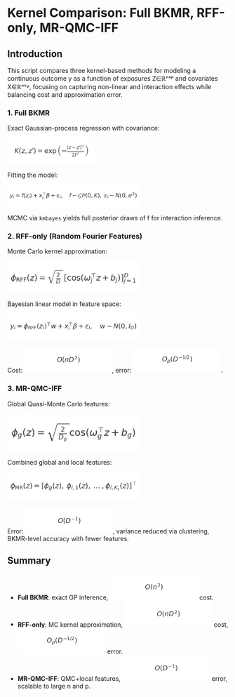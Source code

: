 # Kernel Comparison: Full BKMR, RFF-only, MR-QMC-IFF

## Introduction

This script compares three kernel-based methods for modeling a continuous outcome y as a function of exposures Z∈ℝⁿˣᵖ and covariates X∈ℝⁿˣᵠ, focusing on capturing non-linear and interaction effects while balancing cost and approximation error.

### 1. Full BKMR

Exact Gaussian-process regression with covariance:

<img src="eq_images/kernel.png" width="200"/>

Fitting the model:

<img src="eq_images/full_model.png" width="300"/>

MCMC via `kmbayes` yields full posterior draws of f for interaction inference.

### 2. RFF-only (Random Fourier Features)

Monte Carlo kernel approximation:

<img src="eq_images/rff_map.png" width="300"/>

Bayesian linear model in feature space:

<img src="eq_images/rff_lin.png" width="300"/>

Cost: <img src="eq_images/complexity_rff.png" width="200"/>, error: <img src="eq_images/error_mc.png" width="200"/>.

### 3. MR-QMC-IFF

Global Quasi-Monte Carlo features:

<img src="eq_images/mr_global.png" width="300"/>

Combined global and local features:

<img src="eq_images/mr_combined.png" width="300"/>

Error: <img src="eq_images/error_qmc.png" width="200"/>, variance reduced via clustering, BKMR-level accuracy with fewer features.

## Summary

- **Full BKMR**: exact GP inference, <img src="eq_images/complexity_bkmr.png" width="200"/> cost.
- **RFF-only**: MC kernel approximation, <img src="eq_images/complexity_rff.png" width="200"/> cost, <img src="eq_images/error_mc.png" width="200"/> error.
- **MR-QMC-IFF**: QMC+local features, <img src="eq_images/error_qmc.png" width="200"/> error, scalable to large n and p.

